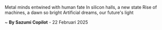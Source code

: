 Metal minds entwined with human fate
In silicon halls, a new state
Rise of machines, a dawn so bright
Artificial dreams, our future's light

~ <b>By Sazumi Copilot</b> - 22 Februari 2025